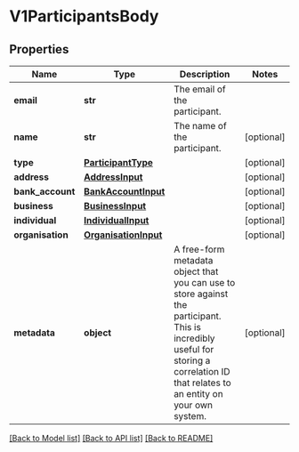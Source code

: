# V1ParticipantsBody

## Properties
Name | Type | Description | Notes
------------ | ------------- | ------------- | -------------
**email** | **str** | The email of the participant. | 
**name** | **str** | The name of the participant. | [optional] 
**type** | [**ParticipantType**](ParticipantType.md) |  | [optional] 
**address** | [**AddressInput**](AddressInput.md) |  | [optional] 
**bank_account** | [**BankAccountInput**](BankAccountInput.md) |  | [optional] 
**business** | [**BusinessInput**](BusinessInput.md) |  | [optional] 
**individual** | [**IndividualInput**](IndividualInput.md) |  | [optional] 
**organisation** | [**OrganisationInput**](OrganisationInput.md) |  | [optional] 
**metadata** | **object** | A free-form metadata object that you can use to store against the participant. This is incredibly useful for storing a correlation ID that relates to an entity on your own system. | [optional] 

[[Back to Model list]](../README.md#documentation-for-models) [[Back to API list]](../README.md#documentation-for-api-endpoints) [[Back to README]](../README.md)

